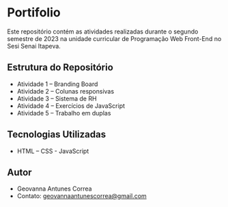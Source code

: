 # Portifolio

Este repositório contém as atividades
realizadas durante o segundo semestre de
2023 na unidade curricular de Programação
Web Front-End no Sesi Senai Itapeva.
## Estrutura do Repositório
- Atividade 1 – Branding Board
- Atividade 2 – Colunas responsivas
- Atividade 3 – Sistema de RH
- Atividade 4 – Exercícios de JavaScript
- Atividade 5 – Trabalho em duplas
## Tecnologias Utilizadas
- HTML – CSS - JavaScript
## Autor
- Geovanna Antunes Correa
- Contato: geovannaantunescorrea@gmail.com 
